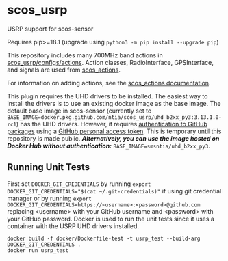 # scos_usrp
USRP support for scos-sensor

Requires pip>=18.1 (upgrade using `python3 -m pip install --upgrade pip`)

 This repository includes many 700MHz band actions in [scos_usrp/configs/actions](scos_usrp/configs/actions). Action
 classes, RadioInterface, GPSInterface, and signals are used from [scos_actions](https://github.com/ntia/scos_actions).

For information on adding actions, see the [scos_actions documentation](https://github.com/ntia/scos_actions).

This plugin requires the UHD drivers to be installed. The easiest way to install the drivers is to use an existing
docker image as the base image. The default base image in scos-sensor (currently set to 
`BASE_IMAGE=docker.pkg.github.com/ntia/scos_usrp/uhd_b2xx_py3:3.13.1.0-rc1`) has the UHD drivers. However, it requires
[authentication to GitHub packages](https://help.github.com/en/packages/using-github-packages-with-your-projects-ecosystem/configuring-docker-for-use-with-github-packages#authenticating-to-github-packages)
using a
[GitHub personal access token](https://help.github.com/en/packages/publishing-and-managing-packages/about-github-packages#about-tokens).
This is temporary until this repository is made public. ***Alternatively, you can use the image hosted on Docker Hub
without authentication:*** `BASE_IMAGE=smsntia/uhd_b2xx_py3`.

## Running Unit Tests
First set `DOCKER_GIT_CREDENTIALS` by running
`export DOCKER_GIT_CREDENTIALS="$(cat ~/.git-credentials)"` if using git credential manager
or by running
`export DOCKER_GIT_CREDENTIALS=https://<username>:<password>@github.com` replacing \<username\> with your GitHub username
and \<password\> with your GitHub password.
Docker is used to run the unit tests since it uses a container with the USRP UHD drivers installed.
```base
docker build -f docker/Dockerfile-test -t usrp_test --build-arg DOCKER_GIT_CREDENTIALS .
docker run usrp_test
```
